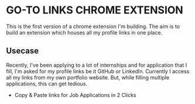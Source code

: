 # GO-TO LINKS CHROME EXTENSION

This is the first version of a chrome extension I'm building. The aim is to build an extension which houses all my profile links in one place.

## Usecase

Recently, I've been applying to a lot of internships and for application that I fill, I'm asked for my profile links be it GitHub or LinkedIn. Currently I access all my links from my own portfolio website. But, while filling multiple applications, this can get tedious.

- Copy & Paste links for Job Applications in 2 Clicks

